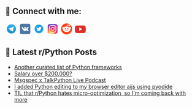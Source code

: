 ## 🔎 Connect with me:
[<img src="https://github.com/bullbesh/bullbesh/blob/main/images/Telegram.png" width="32" height="32" />](https://t.me/bullbesh)
[<img src="https://github.com/bullbesh/bullbesh/blob/main/images/VK.png" width="32" height="32" />](https://vk.com/bullbesh)
[<img src="https://github.com/bullbesh/bullbesh/blob/main/images/Twitter.png" width="32" height="32" />](https://twitter.com/bullbesh1)
[<img src="https://github.com/bullbesh/bullbesh/blob/main/images/Instagram.png" width="32" height="32" />](https://www.instagram.com/bullbesh)
[<img src="https://github.com/bullbesh/bullbesh/blob/main/images/Reddit.png" width="32" height="32" />](https://www.reddit.com/user/bullbesh)
[<img src="https://github.com/bullbesh/bullbesh/blob/main/images/YouTube.png" width="32" height="32" />](https://www.youtube.com/channel/UCtfjRs6uzgq5mfm8S06WTcg)

## 📕 Latest r/Python Posts
<!-- BLOG-POST-LIST:START -->
- [Another curated list of Python frameworks](https://www.reddit.com/r/Python/comments/17mg9un/another_curated_list_of_python_frameworks/)
- [Salary over $200,000?](https://www.reddit.com/r/Python/comments/17mg43x/salary_over_200000/)
- [Msgspec x TalkPython Live Podcast](https://www.reddit.com/r/Python/comments/17mcuua/msgspec_x_talkpython_live_podcast/)
- [I added Python editing to my browser editor aijs using pyodide](https://www.reddit.com/r/Python/comments/17mchrl/i_added_python_editing_to_my_browser_editor_aijs/)
- [TIL that r/Python hates micro-optimization, so I&#39;m coming back with more](https://www.reddit.com/r/Python/comments/17maa9b/til_that_rpython_hates_microoptimization_so_im/)
<!-- BLOG-POST-LIST:END -->
